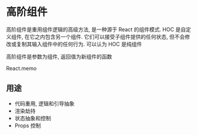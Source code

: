 <!--
 * @Author: SilvesterChiao
 * @Date: 2020-05-29 11:10:59
 * @LastEditors: SilvesterChiao
 * @LastEditTime: 2020-12-24 21:59:18
-->

# 高阶组件

高阶组件是重用组件逻辑的高级方法, 是一种源于 React 的组件模式. HOC 是自定义组件, 在它之内包含另一个组件. 它们可以接受子组件提供的任何状态, 但不会修改或复制其输入组件中的任何行为. 可以认为 HOC 是纯组件

高阶组件是参数为组件, 返回值为新组件的函数

React.memo

## 用途

- 代码重用, 逻辑和引导抽象
- 渲染劫持
- 状态抽象和控制
- Props 控制
